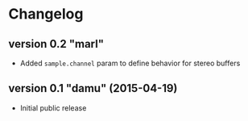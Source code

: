 # Changelog

## version 0.2 "marl"

- Added ```sample.channel``` param to define behavior for stereo buffers

## version 0.1 "damu" (2015-04-19)

- Initial public release
